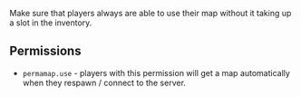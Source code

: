 Make sure that players always are able to use their map without it taking up a slot in the inventory.

## Permissions
- `permamap.use` - players with this permission will get a map automatically when they respawn / connect to the server.
